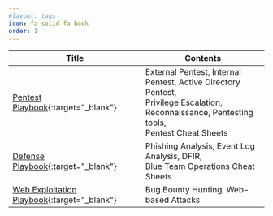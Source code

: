 ```yaml
---
#layout: tags
icon: fa-solid fa-book
order: 1
---
```



| Title                                                                                       | Contents                                                                                                                                           |
| ------------------------------------------------------------------------------------------- | -------------------------------------------------------------------------------------------------------------------------------------------------- |
| [Pentest Playbook](https://docs.techwithz.com/pentest-play-book){:target="_blank"}          | External Pentest, Internal Pentest, Active Directory Pentest,<br> Privilege Escalation, Reconnaissance, Pentesting tools,<br> Pentest Cheat Sheets |
| [Defense Playbook](https://docs.techwithz.com/defense-playbook){:target="_blank"}           | Phishing Analysis, Event Log Analysis, DFIR,<br> Blue Team Operations Cheat Sheets                                                                 |
| [Web Exploitation Playbook](https://docs.techwithz.com/pentest-play-book){:target="_blank"} | Bug Bounty Hunting, Web-based Attacks                                                                                                              |